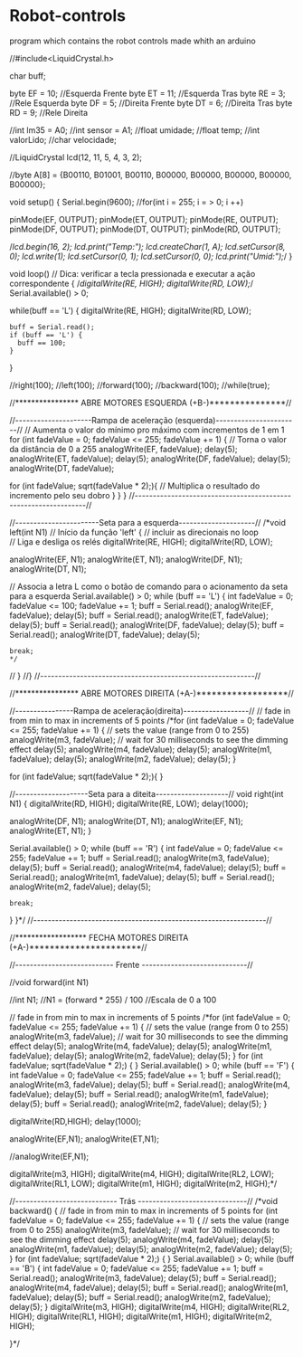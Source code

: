 # Robot-controls
program which contains the robot controls made whith an arduino


//#include<LiquidCrystal.h>

char buff;

byte EF = 10;    //Esquerda Frente
byte ET = 11;    //Esquerda Tras
byte RE = 3;     //Rele Esquerda
byte DF = 5;     //Direita Frente
byte DT = 6;     //Direita Tras
byte RD = 9;     //Rele Direita

//int lm35 = A0;
//int sensor = A1;
//float umidade;
//float temp;
//int valorLido;
//char velocidade;

//LiquidCrystal lcd(12, 11, 5, 4, 3, 2);

//byte A[8] = {B00110, B01001, B00110, B00000, B00000, B00000, B00000, B00000};

void setup()
{
  Serial.begin(9600);
  //for(int i = 255; i = > 0; i ++)

  pinMode(EF, OUTPUT);
  pinMode(ET, OUTPUT);
  pinMode(RE, OUTPUT);
  pinMode(DF, OUTPUT);
  pinMode(DT, OUTPUT);
  pinMode(RD, OUTPUT);
  
  /*lcd.begin(16, 2);
  lcd.print("Temp:");
  lcd.createChar(1, A);
  lcd.setCursor(8, 0);
  lcd.write(1);
  lcd.setCursor(0, 1);
  lcd.setCursor(0, 0);
  lcd.print("Umid:");*/
}

void loop() // Dica: verificar a tecla pressionada e executar a ação correspondente
{
  /*digitalWrite(RE, HIGH);
  digitalWrite(RD, LOW);*/
  Serial.available() > 0;
  
  while(buff == 'L')
  { 
    digitalWrite(RE, HIGH);
    digitalWrite(RD, LOW);

    
    buff = Serial.read();
    if (buff == 'L') {
      buff == 100;
    }
  }

  
   //right(100);
   //left(100);
   //forward(100);
   //backward(100);
   //while(true);


//**************** ABRE MOTORES ESQUERDA (+B-)***************//

//---------------------Rampa de aceleração (esquerda)-----------------------//
  // Aumenta o valor do mínimo pro máximo com incrementos de 1 em 1
 for (int fadeValue = 0; fadeValue <= 255; fadeValue += 1)
  {
    // Torna o valor da distância de 0 a 255
    analogWrite(EF, fadeValue);
    delay(5);
    analogWrite(ET, fadeValue);
    delay(5);
    analogWrite(DF, fadeValue);
    delay(5);
    analogWrite(DT, fadeValue);

  for (int fadeValue; sqrt(fadeValue * 2);){ // Multiplica o resultado do incremento pelo seu dobro
    }
  }
}
//----------------------------------------------------------------//

//-----------------------Seta para a esquerda---------------------//
 /*void left(int N1) // Início da função 'left'
 {
  // incluir as direcionais no loop   
  // Liga e desliga os relés
  digitalWrite(RE, HIGH);
  digitalWrite(RD, LOW);
  
  analogWrite(EF, N1);
  analogWrite(ET, N1);
  analogWrite(DF, N1);
  analogWrite(DT, N1);

  // Associa a letra L como o botão de comando para o acionamento da seta para a esquerda
  Serial.available() > 0;
  while (buff == 'L')
  { 
    int fadeValue = 0; fadeValue <= 100; fadeValue += 1;
    buff = Serial.read();
    analogWrite(EF, fadeValue);
    delay(5);
    buff = Serial.read();
    analogWrite(ET, fadeValue);
    delay(5);
    buff = Serial.read();
    analogWrite(DF, fadeValue);
    delay(5);
    buff = Serial.read();
    analogWrite(DT, fadeValue);
    delay(5);

    break;
    */
//  }
//}
//-----------------------------------------------------------//

//**************** ABRE MOTORES DIREITA (+A-)******************//

//----------------Rampa de aceleração(direita)------------------//
  // fade in from min to max in increments of 5 points
  /*for (int fadeValue = 0; fadeValue <= 255; fadeValue += 1)
  {
    // sets the value (range from 0 to 255)
    analogWrite(m3, fadeValue);
    // wait for 30 milliseconds to see the dimming effect
    delay(5);
    analogWrite(m4, fadeValue);
    delay(5);
    analogWrite(m1, fadeValue);
    delay(5);
    analogWrite(m2, fadeValue);
    delay(5);
  }

  for (int fadeValue; sqrt(fadeValue * 2);){
  }

//--------------------Seta para a diteita--------------------//
void right(int N1)
{
  digitalWrite(RD, HIGH);
  digitalWrite(RE, LOW);
  delay(1000);

  analogWrite(DF, N1);
  analogWrite(DT, N1);
  analogWrite(EF, N1);
  analogWrite(ET, N1);
}

  Serial.available() > 0;
  while (buff == 'R')
  {
    int fadeValue = 0; fadeValue <= 255; fadeValue += 1;
    buff = Serial.read();
    analogWrite(m3, fadeValue);
    delay(5);
    buff = Serial.read();
    analogWrite(m4, fadeValue);
    delay(5);
    buff = Serial.read();
    analogWrite(m1, fadeValue);
    delay(5);
    buff = Serial.read();
    analogWrite(m2, fadeValue);
    delay(5);

    break;
  }
}*/
//----------------------------------------------------------------//

//****************** FECHA MOTORES DIREITA (+A-)**********************//

//--------------------------- Frente -----------------------------//

//void forward(int N1)


  //int N1;
  //N1 = (forward * 255) / 100   //Escala de 0 a 100
  

  // fade in from min to max in increments of 5 points
  /*for (int fadeValue = 0; fadeValue <= 255; fadeValue += 1)
  {
    // sets the value (range from 0 to 255)
    analogWrite(m3, fadeValue);
    // wait for 30 milliseconds to see the dimming effect
    delay(5);
    analogWrite(m4, fadeValue);
    delay(5);
    analogWrite(m1, fadeValue);
    delay(5);
    analogWrite(m2, fadeValue);
    delay(5);
  }
  for (int fadeValue; sqrt(fadeValue * 2);) {
  }
  Serial.available() > 0;
  while (buff == 'F')
  {
    int fadeValue = 0; fadeValue <= 255; fadeValue += 1;
    buff = Serial.read();
    analogWrite(m3, fadeValue);
    delay(5);
    buff = Serial.read();
    analogWrite(m4, fadeValue);
    delay(5);
    buff = Serial.read();
    analogWrite(m1, fadeValue);
    delay(5);
    buff = Serial.read();
    analogWrite(m2, fadeValue);
    delay(5);
  }

  digitalWrite(RD,HIGH);
  delay(1000);
  
  analogWrite(EF,N1);
  analogWrite(ET,N1);
  
  //analogWrite(EF,N1);
  
  digitalWrite(m3, HIGH);
  digitalWrite(m4, HIGH);
  digitalWrite(RL2, LOW);
  digitalWrite(RL1, LOW);
  digitalWrite(m1, HIGH);
  digitalWrite(m2, HIGH);*/

//---------------------------- Trás ------------------------------//
/*void backward()
{
  // fade in from min to max in increments of 5 points
  for (int fadeValue = 0; fadeValue <= 255; fadeValue += 1)
  {
    // sets the value (range from 0 to 255)
    analogWrite(m3, fadeValue);
    // wait for 30 milliseconds to see the dimming effect
    delay(5);
    analogWrite(m4, fadeValue);
    delay(5);
    analogWrite(m1, fadeValue);
    delay(5);
    analogWrite(m2, fadeValue);
    delay(5);
  }
  for (int fadeValue; sqrt(fadeValue * 2);) {
  }
  Serial.available() > 0;
  while (buff == 'B')
  {
    int fadeValue = 0; fadeValue <= 255; fadeValue += 1;
    buff = Serial.read();
    analogWrite(m3, fadeValue);
    delay(5);
    buff = Serial.read();
    analogWrite(m4, fadeValue);
    delay(5);
    buff = Serial.read();
    analogWrite(m1, fadeValue);
    delay(5);
    buff = Serial.read();
    analogWrite(m2, fadeValue);
    delay(5);
  }
  digitalWrite(m3, HIGH);
  digitalWrite(m4, HIGH);
  digitalWrite(RL2, HIGH);
  digitalWrite(RL1, HIGH);
  digitalWrite(m1, HIGH);
  digitalWrite(m2, HIGH);

}*/
